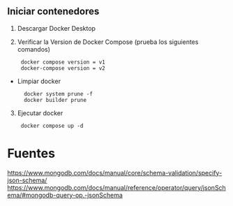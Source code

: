 ## Iniciar contenedores

1. Descargar Docker Desktop 
2. Verificar la Version de Docker Compose (prueba los siguientes comandos)

        docker compose version = v1
        docker-compose version = v2

- Limpiar docker 

        docker system prune -f
        docker builder prune 

3. Ejecutar docker 

        docker compose up -d


# Fuentes

https://www.mongodb.com/docs/manual/core/schema-validation/specify-json-schema/ 
https://www.mongodb.com/docs/manual/reference/operator/query/jsonSchema/#mongodb-query-op.-jsonSchema
